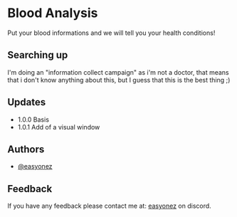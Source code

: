 
# Blood Analysis

Put your blood informations and we will tell you your health conditions!

## Searching up

I'm doing an "information collect campaign" as i'm not a doctor, that means that i don't know anything about this, but I guess that this is the best thing ;)

## Updates

- 1.0.0 Basis
- 1.0.1 Add of a visual window

## Authors

- [@easyonez](https://www.github.com/easyonez)


## Feedback

If you have any feedback please contact me at: [easyonez](https://www.discord.com/users/1075544459225342032) on discord.
